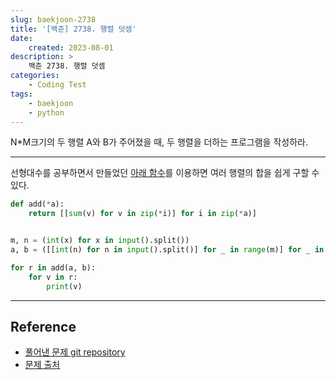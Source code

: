 ```yaml
---
slug: baekjoon-2738
title: '[백준] 2738. 행렬 덧셈'
date:
    created: 2023-08-01
description: >
    백준 2738. 행렬 덧셈
categories:
    - Coding Test
tags:
    - baekjoon
    - python
---
```


N*M크기의 두 행렬 A와 B가 주어졌을 때, 두 행렬을 더하는 프로그램을 작성하라.  

<!-- more -->

---

선형대수를 공부하면서 만들었던 [아래 함수](2022-05-01-linear_algebra_vector_scalar.md/#_1)를 이용하면 여러 행렬의 합을 쉽게 구할 수 있다.  

```python
def add(*a):
    return [[sum(v) for v in zip(*i)] for i in zip(*a)]


m, n = (int(x) for x in input().split())
a, b = ([[int(n) for n in input().split()] for _ in range(m)] for _ in range(2))

for r in add(a, b):
    for v in r:
        print(v)
```

---
## Reference
- [풀어낸 문제 git repository](https://github.com/djccnt15/coding_test)
- [문제 출처](https://www.acmicpc.net/problem/2738)